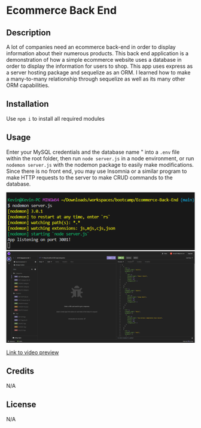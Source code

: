 # Ecommerce Back End

## Description

A lot of companies need an ecommerce back-end in order to display information about their numerous products. This back end application is a demonstration of how a simple ecommerce website uses a database in order to display the information for users to shop. This app uses express as a server hosting package and sequelize as an ORM. I learned how to make a many-to-many relationship through sequelize as well as its many other ORM capabilities.

## Installation

Use `npm i` to install all required modules

## Usage

Enter your MySQL credentials and the database name " into a `.env` file within the root folder, then run `node server.js` in a node environment, or run `nodemon server.js` with the nodemon package to easily make modifications. Since there is no front end, you may use Insomnia or a similar program to make HTTP requests to the server to make CRUD commands to the database.

![image of a working server](screenshot.png)
![image of a request on insomnia](screenshot2.png)

[Link to video preview]()

## Credits

N/A

## License

N/A